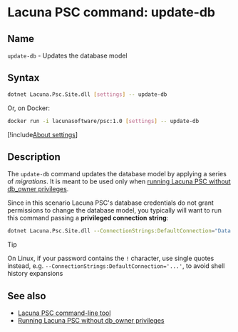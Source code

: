 ﻿# Lacuna PSC command: **update-db**

## Name

`update-db` - Updates the database model

## Syntax

```sh
dotnet Lacuna.Psc.Site.dll [settings] -- update-db
```

Or, on Docker:

```sh
docker run -i lacunasoftware/psc:1.0 [settings] -- update-db
```

[!include[About settings](includes/about-settings.md)]

## Description

The `update-db` command updates the database model by applying a series of *migrations*. It is meant to be used only when
[running Lacuna PSC without db_owner privileges](../unprivileged-db-user.md).

Since in this scenario Lacuna PSC's database credentials do not grant permissions to change the database model, you typically
will want to run this command passing a **privileged connection string**:

```sh
dotnet Lacuna.Psc.Site.dll --ConnectionStrings:DefaultConnection="Data Source=SERVER;Initial Catalog=DATABASE;User ID=USERNAME;Password=PASSWORD" -- update-db
```

> [!TIP]
> On Linux, if your password contains the `!` character, use single quotes instead, e.g. `--ConnectionStrings:DefaultConnection='...'`, to avoid
> shell history expansions

## See also

* [Lacuna PSC command-line tool](index.md)
* [Running Lacuna PSC without db_owner privileges](../unprivileged-db-user.md)
